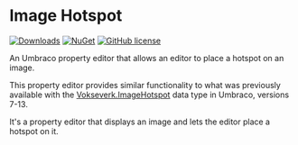 # Image Hotspot 

[![Downloads](https://img.shields.io/nuget/dt/Umbraco.Community.ImageHotspot?color=cc9900)](https://www.nuget.org/packages/Umbraco.Community.ImageHotspot/)
[![NuGet](https://img.shields.io/nuget/vpre/Umbraco.Community.ImageHotspot?color=0273B3)](https://www.nuget.org/packages/Umbraco.Community.ImageHotspot)
[![GitHub license](https://img.shields.io/github/license/skttl/umbraco-image-hotspot?color=8AB803)](../LICENSE)

An Umbraco property editor that allows an editor to place a hotspot on an image.

This property editor provides similar functionality to what was previously available with the [Vokseverk.ImageHotspot](https://marketplace.umbraco.com/package/vokseverk.imagehotspot) data type in Umbraco, versions 7-13.

It's a property editor that displays an image and lets the editor place a hotspot on it.
